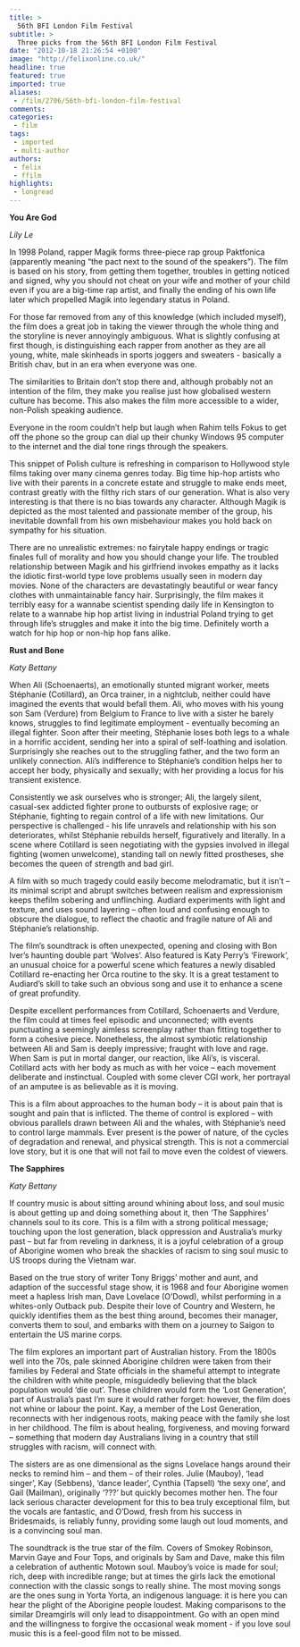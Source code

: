 ```yaml
---
title: >
  56th BFI London Film Festival
subtitle: >
  Three picks from the 56th BFI London Film Festival
date: "2012-10-18 21:26:54 +0100"
image: "http://felixonline.co.uk/"
headline: true
featured: true
imported: true
aliases:
 - /film/2706/56th-bfi-london-film-festival
comments:
categories:
 - film
tags:
 - imported
 - multi-author
authors:
 - felix
 - ffilm
highlights:
 - longread
---
```


__You Are God__

_Lily Le_

In 1998 Poland, rapper Magik forms three-piece rap group Paktfonica (apparently meaning “the pact next to the sound of the speakers”). The film is based on his story, from getting them together, troubles in getting noticed and signed, why you should not cheat on your wife and mother of your child even if you are a big-time rap artist, and finally the ending of his own life later which propelled Magik into legendary status in Poland.

For those far removed from any of this knowledge (which included myself), the film does a great job in taking the viewer through the whole thing and the storyline is never annoyingly ambiguous. What is slightly confusing at first though, is distinguishing each rapper from another as they are all young, white, male skinheads in sports joggers and sweaters - basically a British chav, but in an era when everyone was one.

The similarities to Britain don’t stop there and, although probably not an intention of the film, they make you realise just how globalised western culture has become. This also makes the film more accessible to a wider, non-Polish speaking audience.

Everyone in the room couldn’t help but laugh when Rahim tells Fokus to get off the phone so the group can dial up their chunky Windows 95 computer to the internet and the dial tone rings through the speakers.

This snippet of Polish culture is refreshing in comparison to Hollywood style films taking over many cinema genres today. Big time hip-hop artists who live with their parents in a concrete estate and struggle to make ends meet, contrast greatly with the filthy rich stars of our generation.
 What is also very interesting is that there is no bias towards any character. Although Magik is depicted as the most talented and passionate member of the group, his inevitable downfall from his own misbehaviour makes you hold back on sympathy for his situation.

There are no unrealistic extremes: no fairytale happy endings or tragic finales full of morality and how you should change your life. The troubled relationship between Magik and his girlfriend invokes empathy as it lacks the idiotic first-world type love problems usually seen in modern day movies. None of the characters are devastatingly beautiful or wear fancy clothes with unmaintainable fancy hair.
 Surprisingly, the film makes it terribly easy for a wannabe scientist spending daily life in Kensington to relate to a wannabe hip hop artist living in industrial Poland trying to get through life’s struggles and make it into the big time. Definitely worth a watch for hip hop or non-hip hop fans alike.

__Rust and Bone__

_Katy Bettany_

When Ali (Schoenaerts), an emotionally stunted migrant worker, meets Stéphanie (Cotillard), an Orca trainer, in a nightclub, neither could have imagined the events that would befall them. Ali, who moves with his young son Sam (Verdure) from Belgium to France to live with a sister he barely knows, struggles to find legitimate employment - eventually becoming an illegal fighter. Soon after their meeting, Stéphanie loses both legs to a whale in a horrific accident, sending her into a spiral of self-loathing and isolation. Surprisingly she reaches out to the struggling father, and the two form an unlikely connection. Ali’s indifference to Stéphanie’s condition helps her to accept her body, physically and sexually; with her providing a locus for his transient existence.

Consistently we ask ourselves who is stronger; Ali, the largely silent, casual-sex addicted fighter prone to outbursts of explosive rage; or Stéphanie, fighting to regain control of a life with new limitations. Our perspective is challenged - his life unravels and relationship with his son deteriorates, whilst Stéphanie rebuilds herself, figuratively and literally. In a scene where Cotillard is seen negotiating with the gypsies involved in illegal fighting (women unwelcome), standing tall on newly fitted prostheses, she becomes the queen of strength and bad girl.

A film with so much tragedy could easily become melodramatic, but it isn’t – its minimal script and abrupt switches between realism and expressionism keeps thefilm sobering and unflinching. Audiard experiments with light and texture, and uses sound layering – often loud and confusing enough to obscure the dialogue, to reflect the chaotic and fragile nature of Ali and Stéphanie’s relationship.

The film’s soundtrack is often unexpected, opening and closing with Bon Iver’s haunting double part ‘Wolves’. Also featured is Katy Perry’s ‘Firework’, an unusual choice for a powerful scene which features a newly disabled Cotillard re-enacting her Orca routine to the sky. It is a great testament to Audiard’s skill to take such an obvious song and use it to enhance a scene of great profundity.

Despite excellent performances from Cotillard, Schoenaerts and Verdure, the film could at times feel episodic and unconnected; with events punctuating a seemingly aimless screenplay rather than fitting together to form a cohesive piece. Nonetheless, the almost symbiotic relationship between Ali and Sam is deeply impressive; fraught with love and rage. When Sam is put in mortal danger, our reaction, like Ali’s, is visceral. Cotillard acts with her body as much as with her voice – each movement deliberate and instinctual. Coupled with some clever CGI work, her portrayal of an amputee is as believable as it is moving.

This is a film about approaches to the human body – it is about pain that is sought and pain that is inflicted. The theme of control is explored – with obvious parallels drawn between Ali and the whales, with Stéphanie’s need to control large mammals. Ever present is the power of nature, of the cycles of degradation and renewal, and physical strength. This is not a commercial love story, but it is one that will not fail to move even the coldest of viewers.

__The Sapphires__

_Katy Bettany_

If country music is about sitting around whining about loss, and soul music is about getting up and doing something about it, then ‘The Sapphires’ channels soul to its core. This is a film with a strong political message; touching upon the lost generation, black oppression and Australia’s murky past – but far from reveling in darkness, it is a joyful celebration of a group of Aborigine women who break the shackles of racism to sing soul music to US troops during the Vietnam war.

Based on the true story of writer Tony Briggs’ mother and aunt, and adaption of the successful stage show, it is 1968 and four Aborigine women meet a hapless Irish man, Dave Lovelace (O’Dowd), whilst performing in a whites-only Outback pub. Despite their love of Country and Western, he quickly identifies them as the best thing around, becomes their manager, converts them to soul, and embarks with them on a journey to Saigon to entertain the US marine corps.

The film explores an important part of Australian history. From the 1800s well into the 70s, pale skinned Aborigine children were taken from their families by Federal and State officials in the shameful attempt to integrate the children with white people, misguidedly believing that the black population would ‘die out’. These children would form the ‘Lost Generation’, part of Australia’s past I’m sure it would rather forget: however, the film does not whine or labour the point. Kay, a member of the Lost Generation, reconnects with her indigenous roots, making peace with the family she lost in her childhood. The film is about healing, forgiveness, and moving forward – something that modern day Australians living in a country that still struggles with racism, will connect with.

The sisters are as one dimensional as the signs Lovelace hangs around their necks to remind him – and them – of their roles. Julie (Mauboy), ‘lead singer’, Kay (Sebbens), ‘dance leader’, Cynthia (Tapsell) ‘the sexy one’, and Gail (Mailman), originally ‘???’ but quickly becomes mother hen. The four lack serious character development for this to bea truly exceptional film, but the vocals are fantastic, and O’Dowd, fresh from his success in Bridesmaids, is reliably funny, providing some laugh out loud moments, and is a convincing soul man.

The soundtrack is the true star of the film. Covers of Smokey Robinson, Marvin Gaye and Four Tops, and originals by Sam and Dave, make this film a celebration of authentic Motown soul. Mauboy’s voice is made for soul; rich, deep with incredible range; but at times the girls lack the emotional connection with the classic songs to really shine. The most moving songs are the ones sung in Yorta Yorta, an indigenous language: it is here you can hear the plight of the Aborigine people loudest.
 Making comparisons to the similar Dreamgirls will only lead to disappointment. Go with an open mind and the willingness to forgive the occasional weak moment - if you love soul music this is a feel-good film not to be missed.
